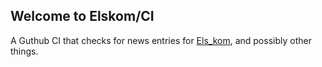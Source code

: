 ## Welcome to Elskom/CI

A Guthub CI that checks for news entries for [Els_kom](https://github.com/Elskom/Els_kom_new), and possibly other things.
